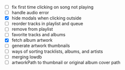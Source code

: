 - [ ] fix first time clicking on song not playing
- [ ] handle audio error
- [x] hide modals when clicking outside
- [ ] reorder tracks in playlist and queue
- [ ] remove from playlist
- [ ] favorite tracks and albums
- [x] fetch album artwork
- [ ] generate artwork thumbnails
- [ ] ways of sorting tracklists, albums, and artists
- [ ] merging lowdb
- [ ] artworkPath to thumbnail or original album cover path

